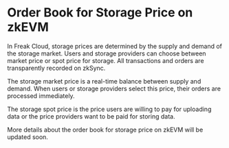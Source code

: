 # Order Book for Storage Price on zkEVM

In Freak Cloud, storage prices are determined by the supply and demand of the storage market. Users and storage providers can choose between market price or spot price for storage. All transactions and orders are transparently recorded on zkSync.

The storage market price is a real-time balance between supply and demand. When users or storage providers select this price, their orders are processed immediately.

The storage spot price is the price users are willing to pay for uploading data or the price providers want to be paid for storing data.

More details about the order book for storage price on zkEVM will be updated soon.
